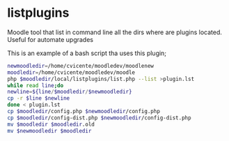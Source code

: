# listplugins
Moodle tool that list in command line all the dirs where are plugins located. Useful for automate upgrades

This is an example of a bash script tha uses this plugin;
```bash
newmoodledir=/home/cvicente/moodledev/moodlenew
moodledir=/home/cvicente/moodledev/moodle
php $moodledir/local/listplugins/list.php --list >plugin.lst
while read line;do
newline=${line/$moodledir/$newmoodledir}
cp -r $line $newline
done < plugin.lst
cp $moodledir/config.php $newmoodledir/config.php
cp $moodledir/config-dist.php $newmoodledir/config-dist.php
mv $moodledir $moodledir.old
mv $newmoodledir $moodledir
```
